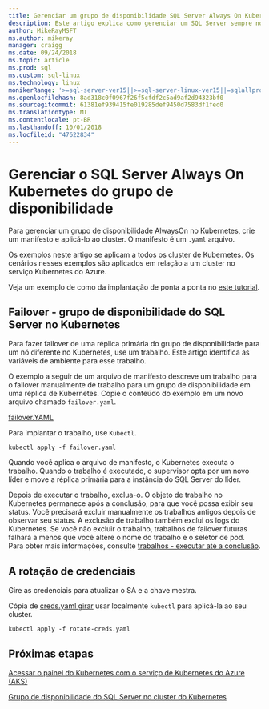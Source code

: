 ```yaml
---
title: Gerenciar um grupo de disponibilidade SQL Server Always On Kubernetes
description: Este artigo explica como gerenciar um SQL Server sempre no grupo de disponibilidade no Kubernetes.
author: MikeRayMSFT
ms.author: mikeray
manager: craigg
ms.date: 09/24/2018
ms.topic: article
ms.prod: sql
ms.custom: sql-linux
ms.technology: linux
monikerRange: '>=sql-server-ver15||>=sql-server-linux-ver15||=sqlallproducts-allversions'
ms.openlocfilehash: 8ad318c0f0967f26f5cfdf2c5ad9af2d94323bf0
ms.sourcegitcommit: 61381ef939415fe019285def9450d7583df1fed0
ms.translationtype: MT
ms.contentlocale: pt-BR
ms.lasthandoff: 10/01/2018
ms.locfileid: "47622834"
---
```

# <a name="manage-sql-server-always-on-availability-group-kubernetes"></a>Gerenciar o SQL Server Always On Kubernetes do grupo de disponibilidade

Para gerenciar um grupo de disponibilidade AlwaysOn no Kubernetes, crie um manifesto e aplicá-lo ao cluster. O manifesto é um `.yaml` arquivo.  

Os exemplos neste artigo se aplicam a todos os cluster de Kubernetes. Os cenários nesses exemplos são aplicados em relação a um cluster no serviço Kubernetes do Azure.

Veja um exemplo de como da implantação de ponta a ponta no [este tutorial](tutorial-sql-server-ag-kubernetes.md).

## <a name="fail-over---sql-server-availability-group-on-kubernetes"></a>Failover - grupo de disponibilidade do SQL Server no Kubernetes

Para fazer failover de uma réplica primária do grupo de disponibilidade para um nó diferente no Kubernetes, use um trabalho. Este artigo identifica as variáveis de ambiente para esse trabalho.

O exemplo a seguir de um arquivo de manifesto descreve um trabalho para o failover manualmente de trabalho para um grupo de disponibilidade em uma réplica de Kubernetes. Copie o conteúdo do exemplo em um novo arquivo chamado `failover.yaml`.

[failover.YAML](https://github.com/Microsoft/sql-server-samples/blob/master/samples/features/high%20availability/Kubernetes/sample-deployment-script/templates/failover.yaml)

Para implantar o trabalho, use `Kubectl`.

```azurecli
kubectl apply -f failover.yaml
```

Quando você aplica o arquivo de manifesto, o Kubernetes executa o trabalho. Quando o trabalho é executado, o supervisor opta por um novo líder e move a réplica primária para a instância do SQL Server do líder.

Depois de executar o trabalho, exclua-o. O objeto de trabalho no Kubernetes permanece após a conclusão, para que você possa exibir seu status. Você precisará excluir manualmente os trabalhos antigos depois de observar seu status. A exclusão de trabalho também exclui os logs do Kubernetes. Se você não excluir o trabalho, trabalhos de failover futuras falhará a menos que você altere o nome do trabalho e o seletor de pod. Para obter mais informações, consulte [trabalhos - executar até a conclusão](https://kubernetes.io/docs/concepts/workloads/controllers/jobs-run-to-completion/).

## <a name="rotate-credentials"></a>A rotação de credenciais

Gire as credenciais para atualizar o SA e a chave mestra.

Cópia de [creds.yaml girar](https://github.com/Microsoft/sql-server-samples/tree/master/samples/features/high%20availability/Kubernetes/sample-deployment-script) usar localmente `kubectl` para aplicá-la ao seu cluster.

```azurecli
kubectl apply -f rotate-creds.yaml
```

## <a name="next-steps"></a>Próximas etapas

[Acessar o painel do Kubernetes com o serviço de Kubernetes do Azure (AKS)](https://docs.microsoft.com/azure/aks/kubernetes-dashboard)

[Grupo de disponibilidade do SQL Server no cluster do Kubernetes](sql-server-ag-kubernetes.md)
